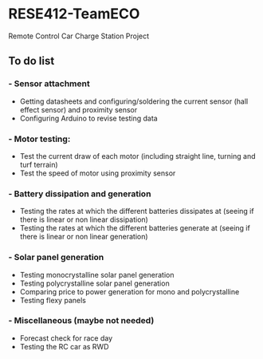 # RESE412-TeamECO

Remote Control Car Charge Station Project

## To do list

### - Sensor attachment

- Getting datasheets and configuring/soldering the current sensor (hall effect sensor) and proximity sensor
- Configuring Arduino to revise testing data

### - Motor testing: 

- Test the current draw of each motor (including straight line, turning and turf terrain)
- Test the speed of motor using proximity sensor

### - Battery dissipation and generation

- Testing the rates at which the different batteries dissipates at (seeing if there is linear or non linear dissipation) 
- Testing the rates at which the different batteries generate at (seeing if there is linear or non linear generation)

### - Solar panel generation 

- Testing monocrystalline solar panel generation
- Testing polycrystalline solar panel generation
- Comparing price to power generation for mono and polycrystalline
- Testing flexy panels

### - Miscellaneous (maybe not needed)

- Forecast check for race day
- Testing the RC car as RWD
